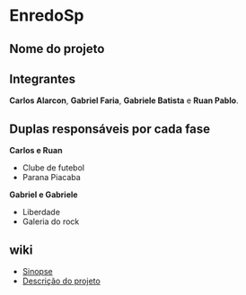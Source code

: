 # EnredoSp

## Nome do projeto 


## Integrantes
**Carlos Alarcon**, **Gabriel Faria**, **Gabriele Batista** e **Ruan Pablo**.

## Duplas responsáveis por cada fase

**Carlos e Ruan**
* Clube de futebol
* Parana Piacaba

**Gabriel e Gabriele**
* Liberdade
* Galeria do rock

## wiki
- <a href="https://github.com/Gabriele-sousa/EnredoSp/wiki/Sinopse-Geral"> Sinopse </a>
- <a href="https://github.com/Gabriele-sousa/EnredoSp/wiki/Sinopse-Geral"> Descrição do projeto </a>

